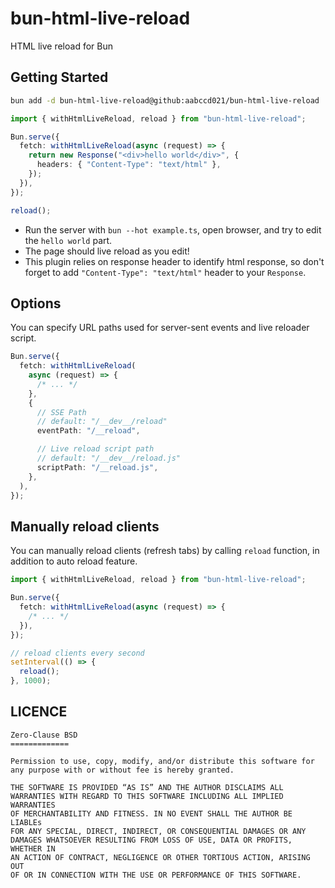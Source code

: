 # bun-html-live-reload

HTML live reload for Bun

## Getting Started

```sh
bun add -d bun-html-live-reload@github:aabccd021/bun-html-live-reload
```

```ts
import { withHtmlLiveReload, reload } from "bun-html-live-reload";

Bun.serve({
  fetch: withHtmlLiveReload(async (request) => {
    return new Response("<div>hello world</div>", {
      headers: { "Content-Type": "text/html" },
    });
  }),
});

reload();
```

- Run the server with `bun --hot example.ts`, open browser, and try to edit the `hello world` part.
- The page should live reload as you edit!
- This plugin relies on response header to identify html response,
  so don't forget to add `"Content-Type": "text/html"` header to your `Response`.

## Options

You can specify URL paths used for server-sent events and live reloader script.

```ts
Bun.serve({
  fetch: withHtmlLiveReload(
    async (request) => {
      /* ... */
    },
    {
      // SSE Path
      // default: "/__dev__/reload"
      eventPath: "/__reload",

      // Live reload script path
      // default: "/__dev__/reload.js"
      scriptPath: "/__reload.js",
    },
  ),
});
```

## Manually reload clients

You can manually reload clients (refresh tabs) by calling `reload` function,
in addition to auto reload feature.

```ts
import { withHtmlLiveReload, reload } from "bun-html-live-reload";

Bun.serve({
  fetch: withHtmlLiveReload(async (request) => {
    /* ... */
  }),
});

// reload clients every second
setInterval(() => {
  reload();
}, 1000);
```

## LICENCE

```
Zero-Clause BSD
=============

Permission to use, copy, modify, and/or distribute this software for
any purpose with or without fee is hereby granted.

THE SOFTWARE IS PROVIDED “AS IS” AND THE AUTHOR DISCLAIMS ALL
WARRANTIES WITH REGARD TO THIS SOFTWARE INCLUDING ALL IMPLIED WARRANTIES
OF MERCHANTABILITY AND FITNESS. IN NO EVENT SHALL THE AUTHOR BE LIABLEs
FOR ANY SPECIAL, DIRECT, INDIRECT, OR CONSEQUENTIAL DAMAGES OR ANY
DAMAGES WHATSOEVER RESULTING FROM LOSS OF USE, DATA OR PROFITS, WHETHER IN
AN ACTION OF CONTRACT, NEGLIGENCE OR OTHER TORTIOUS ACTION, ARISING OUT
OF OR IN CONNECTION WITH THE USE OR PERFORMANCE OF THIS SOFTWARE.
```
